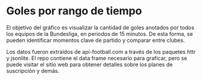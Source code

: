 # Goles por rango de tiempo

El objetivo del gráfico es visualizar la cantidad de goles anotados por todos los equipos de la Bundesliga, en periodos de 15 minutos. De esta forma, se pueden identificar momentos clave de partido y comparar entre clubes. 

Los datos fueron extraídos de api-football.com a través de los paquetes httr y jsonlite. El repo contiene el data frame necesario para graficar, pero se puede visitar el sitio web para obtener detalles sobre los planes de suscripción y demás. 

